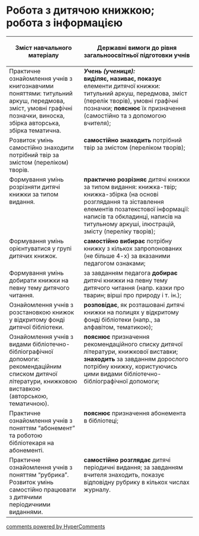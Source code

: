 <div id="hypercomments_widget" class="js-hypercomments-widget invisible"></div>

# Робота з дитячою книжкою; робота з інформацією

<table>
<thead>
  <tr>
    <th width="40%" align="center"><p>Зміст навчального матеріалу</p></td>
    <th width="60%" align="center"><p>Державні вимоги до рівня загальноосвітньої підготовки учнів</p></td>
  </tr>
</thead>
<tbody>
  <tr>
    <td width="40%" style="vertical-align:top !important;">
Практичне ознайомлення учнів з книгознавчими поняттями: титульний аркуш, передмова, зміст, умовні графічні позначки, виноска, збірка авторська, збірка тематична.<br></td>
    <td width="60%" style="vertical-align:top !important;">
<i><b>Учень (учениця):</b></i><br>
<b>виділяє, називає, показує</b> елементи дитячої книжки: титульний аркуш, передмова, зміст (перелік творів), умовні графічні позначки; <b>пояснює</b> їх призначення (самостійно та з допомогою вчителя);<br></td>
  </tr>
  <tr>
    <td width="40%" style="vertical-align:top !important;">
Розвиток умінь самостійно знаходити потрібний твір за змістом (переліком) творів.</td>
    <td width="60%" style="vertical-align:top !important;">
<b>самостійно знаходить</b> потрібний твір за змістом (переліком творів);<br></td>
  </tr>
  <tr>
    <td width="40%" style="vertical-align:top !important;">
Формування умінь розрізняти дитячі книжки за типом видання.</td>
    <td width="60%" style="vertical-align:top !important;">
<b>практично розрізняє</b> дитячі книжки за типом видання: книжка-твір; книжка-збірка (на основі розглядання та зіставлення елементів позатекстової інформації: написів та обкладинці, написів на титульному аркуші, ілюстрацій, змісту (переліку творів);<br></td>
  </tr>
  <tr>
    <td width="40%" style="vertical-align:top !important;">
Формування умінь орієнтуватися у групі дитячих книжок.</td>
    <td width="60%" style="vertical-align:top !important;">
<b>самостійно вибирає</b> потрібну книжку з кількох запропонованих (не більше 4-х) за вказаними педагогом ознаками;</td>
  </tr>
  <tr>
    <td width="40%" style="vertical-align:top !important;">
Формування умінь добирати книжки на певну тему дитячого читання.</td>
    <td width="60%" style="vertical-align:top !important;">
за завданням педагога <b>добирає</b> дитячі книжки на певну тему дитячого читання (напр. казки про тварин; вірші про природу і т. ін.);<br></td>
  </tr>
  <tr>
    <td width="40%" style="vertical-align:top !important;">
Ознайомлення учнів з розстановкою книжок у відкритому фонді дитячої бібліотеки.<br></td>
    <td width="60%" style="vertical-align:top !important;">
<b>розповідає</b>, як розташовані дитячі книжки на полицях у відкритому фонді бібліотеки (напр., за алфавітом, тематикою);<br></td>
  </tr>
  <tr>
    <td width="40%" style="vertical-align:top !important;">
Ознайомлення учнів з видами бібліотечно-бібліографічної допомоги: рекомендаційним списком дитячої літератури, книжковою виставкою (авторською, тематичною).<br></td>
    <td width="60%" style="vertical-align:top !important;">
<b>пояснює</b> призначення рекомендаційного списку дитячої літератури, книжкової виставки; <b>знаходить</b> за завданням дорослого потрібну книжку, користуючись цими видами бібліотечно-бібліографічної допомоги;<br></td>
  </tr>
  <tr>
    <td width="40%" style="vertical-align:top !important;">
Практичне ознайомлення учнів з поняттям “абонемент” та роботою бібліотекаря на абонементі.<br></td>
    <td width="60%" style="vertical-align:top !important;">
<b>пояснює</b> призначення абонемента в бібліотеці;<br></td>
  </tr>
  <tr>
    <td width="40%" style="vertical-align:top !important;">
Практичне ознайомлення учнів з поняттям “рубрика”. Розвиток умінь самостійно працювати з дитячими періодичними виданнями. <br></td>
    <td width="60%" style="vertical-align:top !important;">
<b>самостійно розглядає</b> дитячі періодичні видання; за завданням вчителя знаходить, показує відповідну рубрику в кількох числах журналу.<br></td>
  </tr>
</tbody>
</table>

<div class="js-hypercomments-container">
<a href="http://hypercomments.com" class="hc-link" title="comments widget">comments powered by HyperComments</a>
</div>